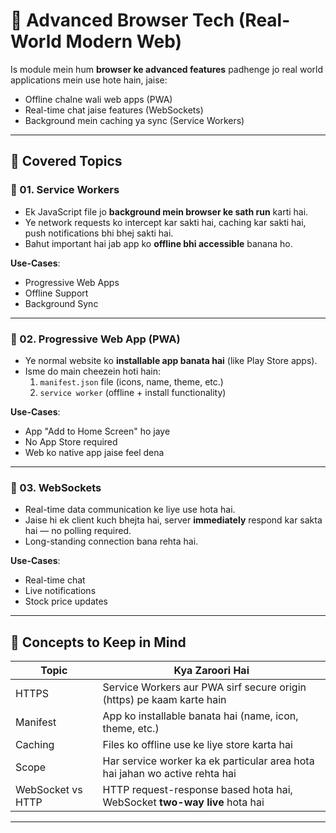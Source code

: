 # 🚀 Advanced Browser Tech (Real-World Modern Web)

Is module mein hum **browser ke advanced features** padhenge jo real world applications mein use hote hain, jaise:
- Offline chalne wali web apps (PWA)
- Real-time chat jaise features (WebSockets)
- Background mein caching ya sync (Service Workers)

---

## 📌 Covered Topics

### 🔹 01. Service Workers
- Ek JavaScript file jo **background mein browser ke sath run** karti hai.
- Ye network requests ko intercept kar sakti hai, caching kar sakti hai, push notifications bhi bhej sakti hai.
- Bahut important hai jab app ko **offline bhi accessible** banana ho.

**Use-Cases**:
- Progressive Web Apps
- Offline Support
- Background Sync

---

### 🔹 02. Progressive Web App (PWA)
- Ye normal website ko **installable app banata hai** (like Play Store apps).
- Isme do main cheezein hoti hain:
  1. `manifest.json` file (icons, name, theme, etc.)
  2. `service worker` (offline + install functionality)

**Use-Cases**:
- App "Add to Home Screen" ho jaye
- No App Store required
- Web ko native app jaise feel dena

---

### 🔹 03. WebSockets
- Real-time data communication ke liye use hota hai.
- Jaise hi ek client kuch bhejta hai, server **immediately** respond kar sakta hai — no polling required.
- Long-standing connection bana rehta hai.

**Use-Cases**:
- Real-time chat
- Live notifications
- Stock price updates

---

## 🧠 Concepts to Keep in Mind

| Topic | Kya Zaroori Hai |
|-------|------------------|
| HTTPS | Service Workers aur PWA sirf secure origin (https) pe kaam karte hain  
| Manifest | App ko installable banata hai (name, icon, theme, etc.)  
| Caching | Files ko offline use ke liye store karta hai  
| Scope | Har service worker ka ek particular area hota hai jahan wo active rehta hai  
| WebSocket vs HTTP | HTTP request-response based hota hai, WebSocket **two-way live** hota hai  

---

